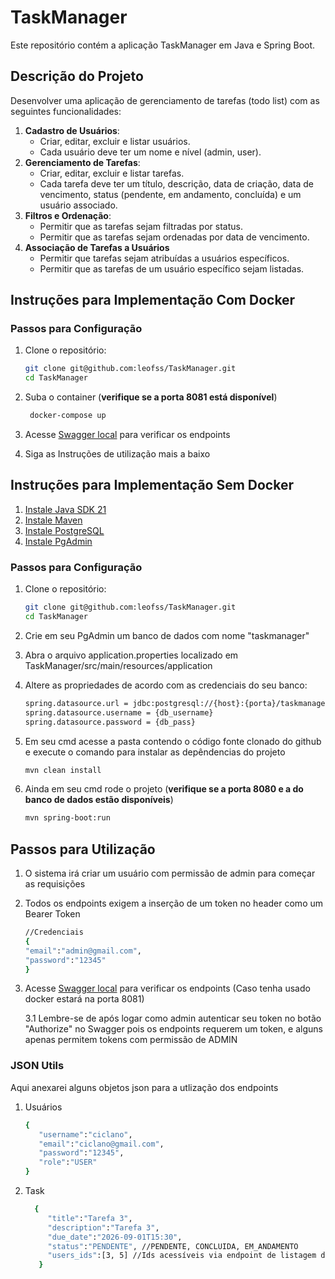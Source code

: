 # TaskManager

Este repositório contém a aplicação TaskManager em Java e Spring Boot.

## Descrição do Projeto

Desenvolver uma aplicação de gerenciamento de tarefas (todo list) com as seguintes funcionalidades:

1. **Cadastro de Usuários**:
   - Criar, editar, excluir e listar usuários.
   - Cada usuário deve ter um nome e nível (admin, user).
2. **Gerenciamento de Tarefas**:
   - Criar, editar, excluir e listar tarefas.
   - Cada tarefa deve ter um título, descrição, data de criação, data de vencimento, status (pendente, em andamento, concluída) e um usuário associado.
3. **Filtros e Ordenação**:
   - Permitir que as tarefas sejam filtradas por status.
   - Permitir que as tarefas sejam ordenadas por data de vencimento.
4. **Associação de Tarefas a Usuários**
   - Permitir que tarefas sejam atribuídas a usuários específicos.
   - Permitir que as tarefas de um usuário específico sejam listadas.


## Instruções para Implementação Com Docker

### Passos para Configuração
 
1. Clone o repositório:   
    ```bash
    git clone git@github.com:leofss/TaskManager.git
    cd TaskManager
    ```
2. Suba o container (**verifique se a porta 8081 está disponível**)
   ```bash
    docker-compose up
    ```
3. Acesse [Swagger local](http://localhost:8081/swagger-ui/index.html) para verificar os endpoints
   
4. Siga as Instruções de utilização mais a baixo  

## Instruções para Implementação Sem Docker

1. [Instale Java SDK 21](https://www.oracle.com/br/java/technologies/downloads/#java21)
2. [Instale Maven](https://maven.apache.org/install.html)
3. [Instale PostgreSQL](https://www.enterprisedb.com/downloads/postgres-postgresql-downloads)
4. [Instale PgAdmin](https://www.pgadmin.org/download/)

### Passos para Configuração

1. Clone o repositório:
   
    ```bash
    git clone git@github.com:leofss/TaskManager.git
    cd TaskManager
    ```
    
3. Crie em seu PgAdmin um banco de dados com nome "taskmanager"
4. Abra o arquivo application.properties localizado em TaskManager/src/main/resources/application
5. Altere as propriedades de acordo com as credenciais do seu banco:
   
    ```bash
    spring.datasource.url = jdbc:postgresql://{host}:{porta}/taskmanager
    spring.datasource.username = {db_username}
    spring.datasource.password = {db_pass}
    ```
    
6. Em seu cmd acesse a pasta contendo o código fonte clonado do github e execute o comando para instalar as depêndencias do projeto
   
    ```bash
    mvn clean install
    ```
    
7. Ainda em seu cmd rode o projeto (**verifique se a porta 8080 e a do banco de dados estão disponíveis**)
   
    ```bash
    mvn spring-boot:run
    ```
    
## Passos para Utilização

1. O sistema irá criar um usuário com permissão de admin para começar as requisições
2. Todos os endpoints exigem a inserção de um token no header como um Bearer Token 
   
    ```bash
    //Credenciais
    {
    "email":"admin@gmail.com",
    "password":"12345"
    }
    ```
3. Acesse [Swagger local](http://localhost:8080/swagger-ui/index.html) para verificar os endpoints (Caso tenha usado docker estará na porta 8081)
   
   3.1 Lembre-se de após logar como admin autenticar seu token no botão "Authorize" no Swagger pois
   os endpoints requerem um token, e alguns apenas permitem tokens com permissão de ADMIN

### JSON Utils

Aqui anexarei alguns objetos json para a utlização dos endpoints

1. Usuários
     ```bash
    {
        "username":"ciclano",
        "email":"ciclano@gmail.com",
        "password":"12345",
        "role":"USER"
    }
    ```
2. Task
   ```bash
     {
        "title":"Tarefa 3",
        "description":"Tarefa 3",
        "due_date":"2026-09-01T15:30",
        "status":"PENDENTE", //PENDENTE, CONCLUIDA, EM_ANDAMENTO
        "users_ids":[3, 5] //Ids acessíveis via endpoint de listagem de usuários
      }
    ```

    

   
